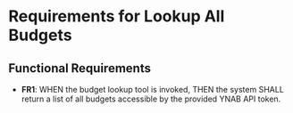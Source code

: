 # Requirements for Lookup All Budgets

## Functional Requirements

- **FR1**: WHEN the budget lookup tool is invoked, THEN the system SHALL return a list of all budgets accessible by the provided YNAB API token.
